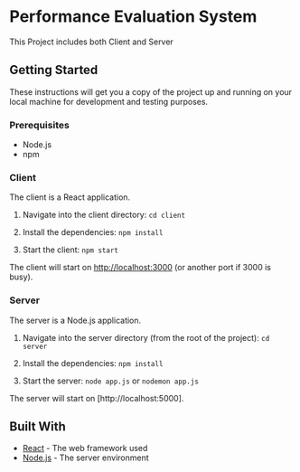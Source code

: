 # Performance Evaluation System

This Project includes both Client and Server

## Getting Started

These instructions will get you a copy of the project up and running on your local machine for development and testing purposes.

### Prerequisites

- Node.js
- npm

### Client

The client is a React application.

1. Navigate into the client directory:  ```cd client```

2. Install the dependencies:  `npm install`

3. Start the client:  `npm start`

The client will start on [http://localhost:3000](http://localhost:3000) (or another port if 3000 is busy).

### Server

The server is a Node.js application.

1. Navigate into the server directory (from the root of the project):  `cd server`

2. Install the dependencies:  `npm install`

3. Start the server:  `node app.js` or `nodemon app.js`

The server will start on [http://localhost:5000].

## Built With

- [React](https://reactjs.org/) - The web framework used
- [Node.js](https://nodejs.org/) - The server environment

